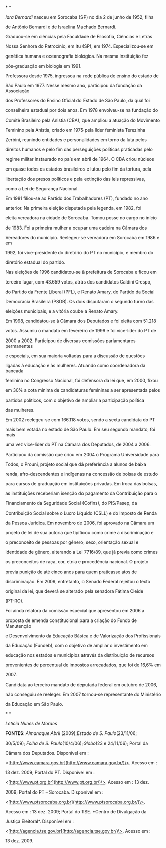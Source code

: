 

* *



*Iara Bernardi* nasceu em Sorocaba (SP) no dia 2 de junho de 1952, filha

de Antônio Bernardi e de Israelina Machado Bernardi.



Graduou-se em ciências pela Faculdade de Filosofia, Ciências e Letras

Nossa Senhora do Patrocínio, em Itu (SP), em 1974. Especializou-se em

genética humana e oceanografia biológica. Na mesma instituição fez

pós-graduação em biologia em 1991.



Professora desde 1975, ingressou na rede pública de ensino do estado de

São Paulo em 1977. Nesse mesmo ano, participou da fundação da Associação

dos Professores do Ensino Oficial do Estado de São Paulo, da qual foi

conselheira estadual por dois anos. Em 1978 envolveu-se na fundação do

Comitê Brasileiro pela Anistia (CBA), que ampliou a atuação do Movimento

Feminino pela Anistia, criado em 1975 pela líder feminista Terezinha

Zerbini, reunindo entidades e personalidades em torno da luta pelos

direitos humanos e pelo fim das perseguições políticas praticadas pelo

regime militar instaurado no país em abril de 1964. O CBA criou núcleos

em quase todos os estados brasileiros e lutou pelo fim da tortura, pela

libertação dos presos políticos e pela extinção das leis repressivas,

como a Lei de Segurança Nacional.



Em 1981 filiou-se ao Partido dos Trabalhadores (PT), fundado no ano

anterior. Na primeira eleição disputada pela legenda, em 1982, foi

eleita vereadora na cidade de Sorocaba. Tomou posse no cargo no início

de 1983. Foi a primeira mulher a ocupar uma cadeira na Câmara dos

Vereadores do município. Reelegeu-se vereadora em Sorocaba em 1986 e em

1992, foi vice-presidente do diretório do PT no município, e membro do

diretório estadual do partido.



Nas eleições de 1996 candidatou-se à prefeitura de Sorocaba e ficou em

terceiro lugar, com 43.659 votos, atrás dos candidatos Caldini Crespo,

do Partido da Frente Liberal (PFL), e Renato Amary, do Partido da Social

Democracia Brasileira (PSDB). Os dois disputaram o segundo turno das

eleições municipais, e a vitória coube a Renato Amary.



Em 1998, candidatou-se à Câmara dos Deputados e foi eleita com 51.218

votos. Assumiu o mandato em fevereiro de 1999 e foi vice-líder do PT de

2000 a 2002. Participou de diversas comissões parlamentares permanentes

e especiais, em sua maioria voltadas para a discussão de questões

ligadas à educação e às mulheres. Atuando como coordenadora da bancada

feminina no Congresso Nacional, foi defensora da lei que, em 2000, fixou

em 30% a cota mínima de candidaturas femininas a ser apresentada pelos

partidos políticos, com o objetivo de ampliar a participação política

das mulheres.



Em 2002 reelegeu-se com 166.118 votos, sendo a sexta candidata do PT

mais bem votada no estado de São Paulo. Em seu segundo mandato, foi mais

uma vez vice-líder do PT na Câmara dos Deputados, de 2004 a 2006.

Participou da comissão que criou em 2004 o Programa Universidade para

Todos, o Prouni, projeto social que dá preferência a alunos de baixa

renda, afro-descendentes e indígenas na concessão de bolsas de estudo

para cursos de graduação em instituições privadas. Em troca das bolsas,

as instituições receberiam isenção do pagamento da Contribuição para o

Financiamento da Seguridade Social (Cofins), do PIS/Pasep, da

Contribuição Social sobre o Lucro Líquido (CSLL) e do Imposto de Renda

da Pessoa Jurídica. Em novembro de 2006, foi aprovado na Câmara um

projeto de lei de sua autoria que tipificou como crime a discriminação e

o preconceito de pessoas por gênero, sexo, orientação sexual e

identidade de gênero, alterando a Lei 7716/89, que já previa como crimes

os preconceitos de raça, cor, etnia e procedência nacional. O projeto

previa punição de até cinco anos para quem praticasse atos de

discriminação. Em 2009, entretanto, o Senado Federal rejeitou o texto

original da lei, que deverá se alterado pela senadora Fátima Cleide

(PT-RO).



Foi ainda relatora da comissão especial que apresentou em 2006 a

proposta de emenda constitucional para a criação do Fundo de Manutenção

e Desenvolvimento da Educação Básica e de Valorização dos Profissionais

da Educação (Fundeb), com o objetivo de ampliar o investimento em

educação nos estados e municípios através da distribuição de recursos

provenientes de percentual de impostos arrecadados, que foi de 16,6% em

2007. 



Candidata ao terceiro mandato de deputada federal em outubro de 2006,

não conseguiu se reeleger. Em 2007 tornou-se representante do Ministério

da Educação em São Paulo.



* *



*Letícia Nunes de Moraes*



**FONTES**: *Almanaque Abril* (2009);*Estado de S. Paulo*(23/11/06;

30/5/09); *Folha de S. Paulo*(10/4/06);*Globo*(23 e 24/11/06); Portal da

Câmara dos Deputados. Disponível em :

\<[http://www.camara.gov.br](http://www.camara.gov.br/)\>. Acesso em :

13 dez. 2009; Portal do PT. Disponível em :

\<[http://www.pt.org.br](http://www.pt.org.br/)\>. Acesso em : 13 dez.

2009; Portal do PT – Sorocaba. Disponível em :

\<[http://www.ptsorocaba.org.br](http://www.ptsorocaba.org.br/)\>.

Acesso em : 13 dez. 2009; Portal do TSE. *Centro de Divulgação da

Justiça Eleitoral*. Disponível em :

\<[http://agencia.tse.gov.br](http://agencia.tse.gov.br/)\>. Acesso em :

13 dez. 2009.



 



 



 


